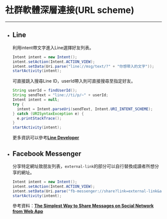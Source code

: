 # 社群軟體深層連接\(URL scheme\)

---

* ## Line

  利用intent帶文字進入Line選擇好友列表。

  ```java
  Intent intent = new Intent();
  intent.setAction(Intent.ACTION_VIEW);
  intent.setData(Uri.parse("line://msg/text/?" + "你想帶入的文字"));
  startActivity(intent);
  ```

  可直接跳入搜尋Line ID，userId帶入則可直接搜尋至指定好友。

  ```java
  String userId = findUserId();
  String sendText = "line://ti/p/~" + userId;
  Intent intent = null;
  try {
    intent = Intent.parseUri(sendText, Intent.URI_INTENT_SCHEME);
  } catch (URISyntaxException e) {
    e.printStackTrace();
  }
  startActivity(intent);
  ```

  更多資訊可以參考[**Line Developer**](https://developers.line.me/en/docs/messaging-api/using-line-url-scheme/#sending-text-messages)

* ## Facebook Messenger

  分享特定網址致朋友列表，`external-link`的部分可以自行替換成讀者所想分享的網址。

  ```java
  Intent intent = new Intent();
  intent.setAction(Intent.ACTION_VIEW);
  intent.setData(Uri.parse("fb-messenger://share?link=external-link&app_id=appid"));
  startActivity(intent);
  ```

  參考資料：[**The Simplest Way to Share Messages on Social Network from Web App**](https://medium.com/@balaji.sankar/the-simplest-way-to-share-messages-on-social-network-from-web-app-e349f5701e7f)



